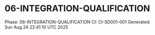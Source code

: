 # 06-INTEGRATION-QUALIFICATION
Phase: 06-INTEGRATION-QUALIFICATION
CI: CI-SD001-001
Generated: Sun Aug 24 22:41:10 UTC 2025
